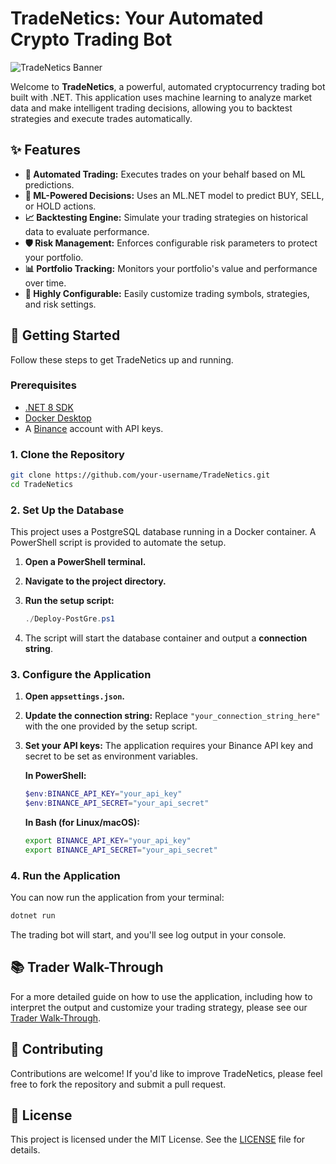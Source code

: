 # TradeNetics: Your Automated Crypto Trading Bot

![TradeNetics Banner](https://i.imgur.com/example.png) <!-- Replace with a real banner -->

Welcome to **TradeNetics**, a powerful, automated cryptocurrency trading bot built with .NET. This application uses machine learning to analyze market data and make intelligent trading decisions, allowing you to backtest strategies and execute trades automatically.

## ✨ Features

*   **🤖 Automated Trading:** Executes trades on your behalf based on ML predictions.
*   **🧠 ML-Powered Decisions:** Uses an ML.NET model to predict BUY, SELL, or HOLD actions.
*   **📈 Backtesting Engine:** Simulate your trading strategies on historical data to evaluate performance.
*   **🛡️ Risk Management:** Enforces configurable risk parameters to protect your portfolio.
*   **📊 Portfolio Tracking:** Monitors your portfolio's value and performance over time.
*   **🔧 Highly Configurable:** Easily customize trading symbols, strategies, and risk settings.

## 🚀 Getting Started

Follow these steps to get TradeNetics up and running.

### Prerequisites

*   [.NET 8 SDK](https://dotnet.microsoft.com/download/dotnet/8.0)
*   [Docker Desktop](https://www.docker.com/products/docker-desktop)
*   A [Binance](https://www.binance.com/) account with API keys.

### 1. Clone the Repository

```bash
git clone https://github.com/your-username/TradeNetics.git
cd TradeNetics
```

### 2. Set Up the Database

This project uses a PostgreSQL database running in a Docker container. A PowerShell script is provided to automate the setup.

1.  **Open a PowerShell terminal.**
2.  **Navigate to the project directory.**
3.  **Run the setup script:**

    ```powershell
    ./Deploy-PostGre.ps1
    ```

4.  The script will start the database container and output a **connection string**.

### 3. Configure the Application

1.  **Open `appsettings.json`.**
2.  **Update the connection string:** Replace `"your_connection_string_here"` with the one provided by the setup script.
3.  **Set your API keys:** The application requires your Binance API key and secret to be set as environment variables.

    **In PowerShell:**
    ```powershell
    $env:BINANCE_API_KEY="your_api_key"
    $env:BINANCE_API_SECRET="your_api_secret"
    ```

    **In Bash (for Linux/macOS):**
    ```bash
    export BINANCE_API_KEY="your_api_key"
    export BINANCE_API_SECRET="your_api_secret"
    ```

### 4. Run the Application

You can now run the application from your terminal:

```bash
dotnet run
```

The trading bot will start, and you'll see log output in your console.

## 📚 Trader Walk-Through

For a more detailed guide on how to use the application, including how to interpret the output and customize your trading strategy, please see our [Trader Walk-Through](Trader-Walk-Through.md).

## 🤝 Contributing

Contributions are welcome! If you'd like to improve TradeNetics, please feel free to fork the repository and submit a pull request.

## 📄 License

This project is licensed under the MIT License. See the [LICENSE](LICENSE) file for details.